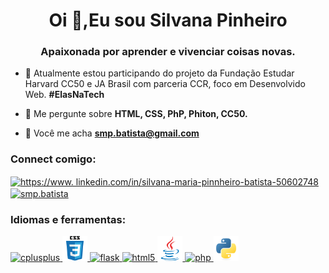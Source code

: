 <h1 align="center">Oi 👋,Eu sou Silvana Pinheiro</h1>
<h3 align="center">Apaixonada por aprender e vivenciar coisas novas.</h3>

- 🔭 Atualmente estou participando do projeto da Fundação Estudar Harvard CC50 e JA Brasil com parceria CCR, foco em Desenvolvido Web. **#ElasNaTech**

- 🌱 Me pergunte sobre **HTML, CSS, PhP, Phiton, CC50.**

- 💬 Você me acha **smp.batista@gmail.com**

<h3 align="left">Connect comigo:</h3>
<p align="left">
<a href="https://linkedin.com/in/https://www.linkedin.com/in/silvana-maria-pinnheiro-batista-50602748" target="blank"><img align="center" src="https://raw.githubusercontent.com/rahuldkjain/github-profile-readme-generator/master/src/images/icons/Social/linked-in-alt.svg" alt="https://www. linkedin.com/in/silvana-maria-pinnheiro-batista-50602748" height="30" width="40" /></a>
<a href="https://instagram.com/smp.batista" target ="blank"><img align="center" src="https://raw.githubusercontent.com/rahuldkjain/github-profile-readme-generator/master/src/images/icons/Social/instagram.svg" alt ="smp.batista" height="30" width="40" /></a>
</p>

<h3 align="left">Idiomas e ferramentas:</h3>
<p align="left"> <a href="https://www.w3schools.com/cpp/" target="_blank" rel="noreferrer"> <img src="https://raw.githubusercontent. com/devicons/devicon/master/icons/cplusplus/cplusplus-original.svg" alt="cplusplus" width="40" height="40"/> </a> <a href="https://www. w3schools.com/css/" target="_blank" rel="noreferrer"> <img src="https://raw.githubusercontent.com/devicons/devicon/master/icons/css3/css3-original-wordmark.svg " alt="css3" width="40" height="40"/> </a> <a href="https://flask.palletsprojects.com/" target="_blank" rel="noreferrer"><img src="https://www.vectorlogo.zone/logos/pocoo_flask/pocoo_flask-icon.svg" alt="flask" width="40" height="40"/> </a> <a href= "https://www.w3.org/html/" target="_blank" rel="noreferrer"> <img src="https://raw.githubusercontent.com/devicons/devicon/master/icons/html5/ html5-original-wordmark.svg" alt="html5" width="40" height="40"/> </a> <a href="https://www.java.com" target="_blank" rel ="noreferrer"> <img src="https://raw.githubusercontent.com/devicons/devicon/master/icons/java/java-original.svg" alt="java" width="40" height="40 "/> </a> <a href="https://www.php.net" target="_blank" rel="noreferrer"> <img src="https://raw.githubusercontent.com/devicons/devicon/master/ icons/php/php-original.svg" alt="php" width="40" height="40"/> </a> <a href="https://www.python.org" target="_blank " rel="noreferrer"> <img src="https://raw.githubusercontent.com/devicons/devicon/master/icons/python/python-original.svg" alt="python" width="40" height= "40"/> </a> 










<!---
SilPinheiro/SilPinheiro is a ✨ special ✨ repository because its `README.md` (this file) appears on your GitHub profile.
You can click the Preview link to take a look at your changes.
--->
